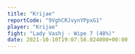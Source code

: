```yaml
---
title: "Krijae"
reportCode: "9VghCRJvynYPpxG1"
player: "Krijae"
fight: "Lady Vashj - Wipe 7 (48%)"
date: 2021-10-10T19:07:58.024000+00:00
---
```

